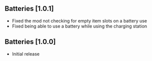 ## Batteries [1.0.1]
- Fixed the mod not checking for empty item slots on a battery use
- Fixed being able to use a battery while using the charging station

## Batteries [1.0.0]
- Initial release
